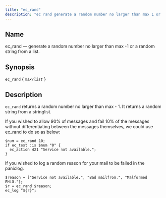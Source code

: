 ```yaml
---
title: "ec_rand"
description: "ec rand generate a random number no larger than max 1 or a random string from a list ec rand max list ec rand returns a random number no larger than max 1 It returns a random string from a stringlist Example 16 86 ec rand example If you wished..."
---
```


<a name="sieve.ref.ec_rand"></a> 
## Name

ec_rand — generate a random number no larger than max -1 or a random string from a list.

## Synopsis

`ec_rand` { *`max/list`* }

<a name="idp30370896"></a> 
## Description

`ec_rand` returns a random number no larger than max - 1\. It returns a random string from a stringlist.

<a name="example.ec_rand"></a> 


If you wished to allow 90% of messages and fail 10% of the messages without differentiating between the messages themselves, we could use ec_rand to do so as below:

```
$num = ec_rand 10;
if ec_test :is $num "0" {
  ec_action 421 "Service not available.";
}
```

If you wished to log a random reason for your mail to be failed in the paniclog.

```
$reason = ["Service not available.", "Bad mailfrom.", "Malformed EHLO."];
$r = ec_rand $reason;
ec_log "${r}";
```